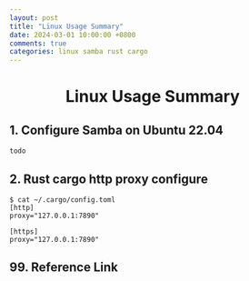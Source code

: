 ```yaml
---
layout: post
title: "Linux Usage Summary"
date: 2024-03-01 10:00:00 +0800
comments: true
categories: linux samba rust cargo
---
```


# <center> Linux Usage Summary

## 1. Configure Samba on Ubuntu 22.04
```
todo

```

## 2. Rust cargo http proxy configure
```
$ cat ~/.cargo/config.toml
[http]
proxy="127.0.0.1:7890"

[https]
proxy="127.0.0.1:7890"
```

## 99. Reference Link

